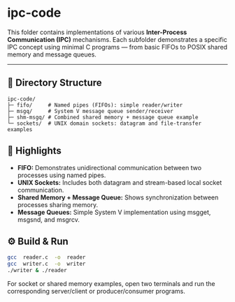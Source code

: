 


# ipc-code

This folder contains implementations of various **Inter-Process Communication (IPC)** mechanisms. Each subfolder demonstrates a specific IPC concept using minimal C programs — from basic FIFOs to POSIX shared memory and message queues.

---
## 📂 Directory Structure
```
ipc-code/
├─ fifo/     # Named pipes (FIFOs): simple reader/writer
├─ msgq/     # System V message queue sender/receiver
├─ shm-msgq/ # Combined shared memory + message queue example
└─ sockets/  # UNIX domain sockets: datagram and file-transfer examples
```
## 🧩 Highlights
-  **FIFO:** Demonstrates unidirectional communication between two processes using named pipes.
-  **UNIX Sockets:** Includes both datagram and stream-based local socket communication.
-  **Shared Memory + Message Queue:** Shows synchronization between processes sharing memory.
-  **Message Queues:** Simple System V implementation using msgget, msgsnd, and msgrcv.
## ⚙️ Build & Run
```bash
gcc  reader.c  -o  reader
gcc  writer.c  -o  writer
./writer & ./reader
```
For socket or shared memory examples, open two terminals and run the corresponding server/client or producer/consumer programs.
